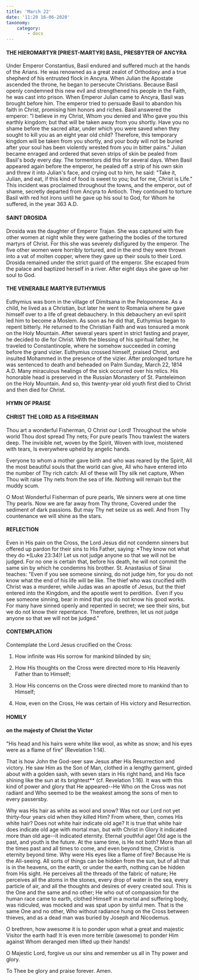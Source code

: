 ```yaml
---
title: 'March 22'
date: '11:20 16-06-2020'
taxonomy:
    category:
        - docs
---
```


#### THE HIEROMARTYR [PRIEST-MARTYR] BASIL, PRESBYTER OF ANCYRA

Under Emperor Constantius, Basil endured and suffered much at the hands of the Arians. He was renowned as a great zealot of Orthodoxy and a true shepherd of his entrusted flock in Ancyra. When Julian the Apostate ascended the throne, he began to persecute Christians. Because Basil openly condemned this new evil and strengthened his people in the Faith, he was cast into prison. When Emperor Julian came to Ancyra, Basil was brought before him. The emperor tried to persuade Basil to abandon his faith in Christ, promising him honors and riches. Basil answered the emperor: "I believe in my Christ, Whom you denied and Who gave you this earthly kingdom; but that will be taken away from you shortly. Have you no shame before the sacred altar, under which you were saved when they sought to kill you as an eight year old child? Therefore, this temporary kingdom will be taken from you shortly, and your body will not be buried after your soul has been violently wrested from you in bitter pains." Julian became enraged and ordered that seven strips of skin be pealed from Basil's body every day. The tormentors did this for several days. When Basil appeared again before the emperor, he pealed off a strip of his own skin and threw it into Julian's face, and crying out to him, he said: "Take it, Julian, and eat, if this kind of food is sweet to you; but for me, Christ is Life." This incident was proclaimed throughout the towns, and the emperor, out of shame, secretly departed from Ancyra to Antioch. They continued to torture Basil with red hot irons until he gave up his soul to God, for Whom he suffered, in the year 363 A.D.

#### SAINT DROSIDA

Drosida was the daughter of Emperor Trajan. She was captured with five other women at night while they were gathering the bodies of the tortured martyrs of Christ. For this she was severely disfigured by the emperor. The five other women were horribly tortured, and in the end they were thrown into a vat of molten copper, where they gave up their souls to their Lord. Drosida remained under the strict guard of the emperor. She escaped from the palace and baptized herself in a river. After eight days she gave up her soul to God.

#### THE VENERABLE MARTYR EUTHYMIUS

Euthymius was born in the village of Dimitsana in the Peloponnese. As a child, he lived as a Christian, but later he went to Romania where he gave himself over to a life of great debauchery. In this debauchery an evil spirit led him to become a Moslem. As soon as he did that, Euthymius began to repent bitterly. He returned to the Christian Faith and was tonsured a monk on the Holy Mountain. After several years spent in strict fasting and prayer, he decided to die for Christ. With the blessing of his spiritual father, he traveled to Constantinople, where he somehow succeeded in coming before the grand vizier. Euthymius crossed himself, praised Christ, and insulted Mohammed in the presence of the vizier. After prolonged torture he was sentenced to death and beheaded on Palm Sunday, March 22, 1814 A.D. Many miraculous healings of the sick occurred over his relics. His honorable head is preserved in the Russian Monastery of St. Panteleimon on the Holy Mountain. And so, this twenty-year old youth first died to Christ and then died for Christ.



#### HYMN OF PRAISE

#### CHRIST THE LORD AS A FISHERMAN

Thou art a wonderful Fisherman, O Christ our Lord!
Throughout the whole world Thou dost spread Thy nets;
For pure pearls Thou trawlest the waters deep.
The invisible net, woven by the Spirit,
Woven with love, moistened with tears,
Is everywhere upheld by angelic hands.

Everyone to whom a mother gave birth and who was reared by the Spirit,
All the most beautiful souls that the world can give,
All who have entered into the number of Thy rich catch:
All of these will Thy silk net capture,
When Thou wilt raise Thy nets from the sea of life.
Nothing will remain but the muddy scum.

O Most Wonderful Fisherman of pure pearls,
We sinners were at one time Thy pearls.
Now we are far away from Thy throne,
Covered under the sediment of dark passions.
But may Thy net seize us as well.
And from Thy countenance we will shine as the stars.


#### REFLECTION

Even in His pain on the Cross, the Lord Jesus did not condemn sinners but offered up pardon for their sins to His Father, saying: *They know not what they do *(Luke 23:34)! Let us not judge anyone so that we will not be judged. For no one is certain that, before his death, he will not commit the same sin by which he condemns his brother. St. Anastasius of Sinai teaches: "Even if you see someone sinning, do not judge him, for you do not know what the end of his life will be like. The thief who was crucified with Christ was a murderer, while Judas was an apostle of Jesus, but the thief entered into the Kingdom, and the apostle went to perdition.  Even if you see someone sinning, bear in mind that you do not know his good works. For many have sinned openly and repented in secret; we see their sins, but we do not know their repentance. Therefore, brethren, let us not judge anyone so that we will not be judged."

#### CONTEMPLATION

Contemplate the Lord Jesus crucified on the Cross:

1.  How infinite was His sorrow for mankind blinded by sin;

1.  How His thoughts on the Cross were directed more to His Heavenly Father than to Himself;

1.  How His concerns on the Cross were directed more to mankind than to Himself;

1.  How, even on the Cross, He was certain of His victory and Resurrection.



#### HOMILY

#### on the majesty of Christ the Victor

"His head and his hairs were white like wool, as white as snow; and his eyes were as a flame of fire" (Revelation 1:14).

That is how John the God-seer saw Jesus after His Resurrection and victory. He saw Him as the Son of Man, clothed in a lengthy garment, girded about with a golden sash, with seven stars in His right hand, and His face shining like the sun at its brightest** (cf. Revelation 1:16). It was with this kind of power and glory that He appeared--He Who on the Cross was not radiant and Who seemed to be the weakest among the sons of men to every passersby. 

Why was His hair as white as wool and snow? Was not our Lord not yet thirty-four years old when they killed Him? From where, then, comes His white hair? Does not white hair indicate old age? It is true that white hair does indicate old age with mortal man, but with Christ in Glory it indicated more than old age--it indicated eternity. Eternal youthful age! Old age is the past, and youth is the future. At the same time, is He not both? More than all the times past and all times to come, and even beyond time, Christ is eternity beyond time. Why were His eyes like a flame of fire? Because He is the All-seeing. All sorts of things can be hidden from the sun, but of all that is in the heavens, on the earth, or under the earth, nothing can be hidden from His sight. He perceives all the threads of the fabric of nature; He perceives all the atoms in the stones, every drop of water in the sea, every particle of air, and all the thoughts and desires of every created soul. This is the One and the same and no other; He who out of compassion for the human race came to earth, clothed Himself in a mortal and suffering body, was ridiculed, was mocked and was spat upon by sinful men. That is the same One and no other, Who without radiance hung on the Cross between thieves, and as a dead man was buried by Joseph and Nicodemus.

O brethren, how awesome it is to ponder upon what a great and majestic Visitor the earth had! It is even more terrible (awesome) to ponder Him against Whom deranged men lifted up their hands!

O Majestic Lord, forgive us our sins and remember us all in Thy power and glory.

To Thee be glory and praise forever. Amen.

 
